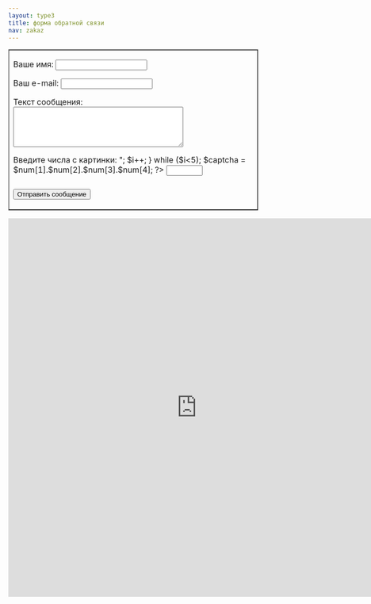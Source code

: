 ```yaml
---
layout: type3
title: форма обратной связи
nav: zakaz
---
```

<div align="center">
<table border="1" width="365" align="center" cellpadding="20" cellspacing="6">
<tr>
<td>
<form action="http://../send.php" method="post">

<p>Ваше имя:
 <input type="text" name="fio" width="20"></p>
 <p>Ваш e-mail:
 <input type="text" name="email" width="20"></p>
 <p>Текст сообщения:
<textarea name="money" cols="40" rows="5"></textarea></p>
<p>Введите числа с картинки: 
  	<?php 
		$i=1;
		do
		{
		$num[$i] = mt_rand(0,9);
		echo "<img src='img/".$num[$i].".gif' border='0' align='bottom' vspace='5px'>";
		$i++;
		}
		while ($i<5);
		$captcha = $num[1].$num[2].$num[3].$num[4];
		?>
<input name="captcha" type="hidden" value="<?php echo $captcha ;?>">
<input name="pr" style=" margin-bottom:11px" type="text" size="6" maxlength="4"></p>
<p><input type="submit" class="bt1" value="Отправить сообщение"></p>
</form>
</tr>
</td>
</table>
</div>
<iframe  src="https://docs.google.com/spreadsheet/embeddedform?formkey=dF90VlIyVFRfWjFDUHhpZktLQ2VEbWc6MA" width="760" height="764" frameborder="0" marginheight="0" marginwidth="0" topmargin="0" leftmargin="0" rightmargin="0" bottommargin="0">Loading...</iframe>